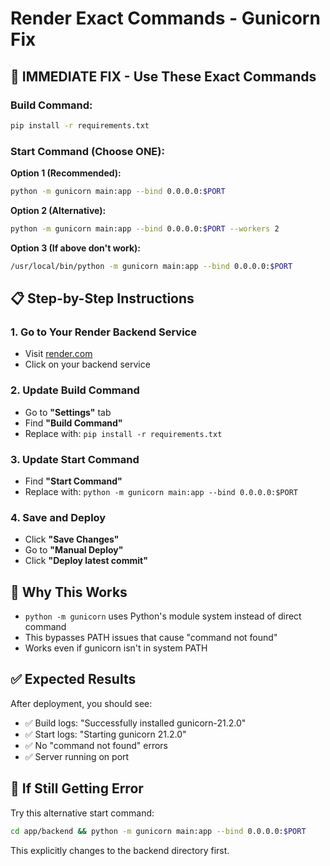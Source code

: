 # Render Exact Commands - Gunicorn Fix

## 🚨 **IMMEDIATE FIX - Use These Exact Commands**

### **Build Command:**
```bash
pip install -r requirements.txt
```

### **Start Command (Choose ONE):**

**Option 1 (Recommended):**
```bash
python -m gunicorn main:app --bind 0.0.0.0:$PORT
```

**Option 2 (Alternative):**
```bash
python -m gunicorn main:app --bind 0.0.0.0:$PORT --workers 2
```

**Option 3 (If above don't work):**
```bash
/usr/local/bin/python -m gunicorn main:app --bind 0.0.0.0:$PORT
```

## 📋 **Step-by-Step Instructions**

### **1. Go to Your Render Backend Service**
- Visit [render.com](https://render.com)
- Click on your backend service

### **2. Update Build Command**
- Go to **"Settings"** tab
- Find **"Build Command"**
- Replace with: `pip install -r requirements.txt`

### **3. Update Start Command**
- Find **"Start Command"**
- Replace with: `python -m gunicorn main:app --bind 0.0.0.0:$PORT`

### **4. Save and Deploy**
- Click **"Save Changes"**
- Go to **"Manual Deploy"**
- Click **"Deploy latest commit"**

## 🔧 **Why This Works**

- `python -m gunicorn` uses Python's module system instead of direct command
- This bypasses PATH issues that cause "command not found"
- Works even if gunicorn isn't in system PATH

## ✅ **Expected Results**

After deployment, you should see:
- ✅ Build logs: "Successfully installed gunicorn-21.2.0"
- ✅ Start logs: "Starting gunicorn 21.2.0"
- ✅ No "command not found" errors
- ✅ Server running on port

## 🚨 **If Still Getting Error**

Try this alternative start command:
```bash
cd app/backend && python -m gunicorn main:app --bind 0.0.0.0:$PORT
```

This explicitly changes to the backend directory first. 